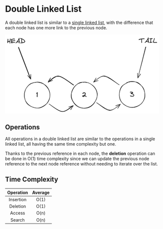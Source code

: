 # Double Linked List

A double linked list is similar to a [single linked list](/data-structures/single-linked-list),
with the difference that each node has one more link to the previous node.

![Double Linked List Example](/assets/double-linked-list.png)

## Operations

All operations in a double linked list are similar to the operations in a
single linked list, all having the same time complexity but one.

Thanks to the previous reference in each node, the **deletion** operation can
be done in O(1) time complexity since we can update the previous node reference
to the next node reference without needing to iterate over the list.

## Time Complexity

|  Operation  |   Average   |
|:-----------:|:-----------:|
| Insertion   | O(1)        |
| Deletion    | O(1)        |
| Access      | O(n)        |
| Search      | O(n)        |
